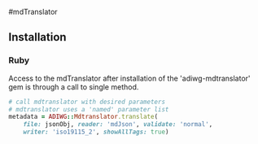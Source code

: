 #mdTranslator

## Installation

### Ruby

Access to the mdTranslator after installation of the 'adiwg-mdtranslator' gem is through a call to single method.   
````ruby
# call mdtranslator with desired parameters
# mdtranslator uses a 'named' parameter list
metadata = ADIWG::Mdtranslator.translate(
    file: jsonObj, reader: 'mdJson', validate: 'normal',
    writer: 'iso19115_2', showAllTags: true)
````


